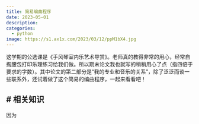 ```yaml
---
title: 简易编曲程序
date: 2023-05-01
description: 
categories: 
  - python
image: https://s1.ax1x.com/2023/03/12/ppM1bX4.jpg
---
```


这学期的公选课是《手风琴室内乐艺术导赏》。老师真的教得非常的用心，经常自掏腰包打印乐理练习给我们做。所以期末论文我也就写的稍稍用心了点（指四倍于要求的字数）。其中论文的第二部分是“我的专业和音乐的关系”，除了泛泛而谈一些联系外，还试着做了这个简易的编曲程序，一起来看看吧！

## # 相关知识

因为